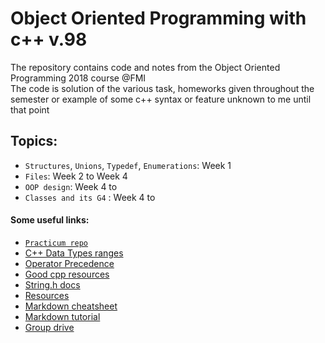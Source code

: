 # Object Oriented Programming with c++ v.98
The repository contains code and notes from the Object Oriented Programming 2018 course @FMI  
The code is solution of the various task, homeworks  given throughout the
semester or example of some c++ syntax or feature unknown to me until that point
## Topics:
  * `Structures`, `Unions`, `Typedef`, `Enumerations`: Week 1
  * `Files`: Week 2 to Week 4
  * `OOP design`: Week 4 to
  * `Classes and its G4` : Week 4 to
#### Some useful links:
* [`Practicum repo`](https://github.com/VasiPeycheva/Object-Oriented-Programming--2017-2018)  
* [C++ Data Types ranges](https://www.tutorialspoint.com/cplusplus/cpp_data_types.htm)
* [Operator Precedence](http://en.cppreference.com/w/cpp/language/operator_precedence)
* [Good cpp resources](https://www.geeksforgeeks.org/c-plus-plus/)
* [String.h docs](http://www.cplusplus.com/reference/cstring/)
* [Resources](https://learn.fmi.uni-sofia.bg/course/view.php?id=3700)  
* [Markdown cheatsheet](https://github.com/adam-p/markdown-here/wiki/Markdown-Cheatsheet)  
* [Markdown tutorial](https://www.markdowntutorial.com/)  
* [Group drive](https://drive.google.com/open?id=0B9rx-8vumi-GVjUwbWU3WUVuQjQ)

